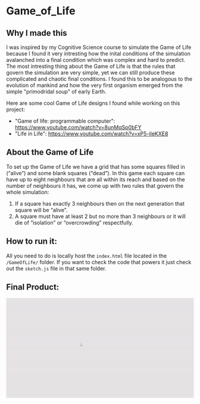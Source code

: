 # Game_of_Life

## Why I made this
I was inspired by my Cognitive Science course to simulate the Game of Life because I found it very intresting how the inital conditions of the simulation avalanched into a final condition which was complex and hard to predict. The most intresting thing about the Game of Life is that the rules that govern the simulation are very simple, yet we can still produce these complicated and chaotic final conditions. I found this to be analogous to the evolution of mankind and how the very first organism emerged from the simple "primodridal soup" of early Earth.

Here are some cool Game of Life designs I found while working on this project:
  - "Game of life: programmable computer": https://www.youtube.com/watch?v=8unMqSp0bFY 
  - "Life in Life": https://www.youtube.com/watch?v=xP5-iIeKXE8

## About the Game of Life
To set up the Game of Life we have a grid that has some squares filled in (“alive”) and some blank squares (“dead”). 
In this game each square can have up to eight neighbours that are all within its reach and based on the number of neighbours it has, we come up with two rules that govern the whole simulation:
1. If a square has exactly 3 neighbours then on the next generation that square will be “alive”.
2. A square must have at least 2 but no more than 3 neighbours or it will die of “isolation” or “overcrowding” respectfully.
 
 
## How to run it:
All you need to do is locally host the `index.html` file located in the `/GameOfLife/` folder.
If you want to check the code that powers it just check out the `sketch.js` file in that same folder.

## Final Product:
![Game of Life](https://github.com/jyaacoub/Game_of_Life/blob/master/Game_of_Life_gif.gif)
